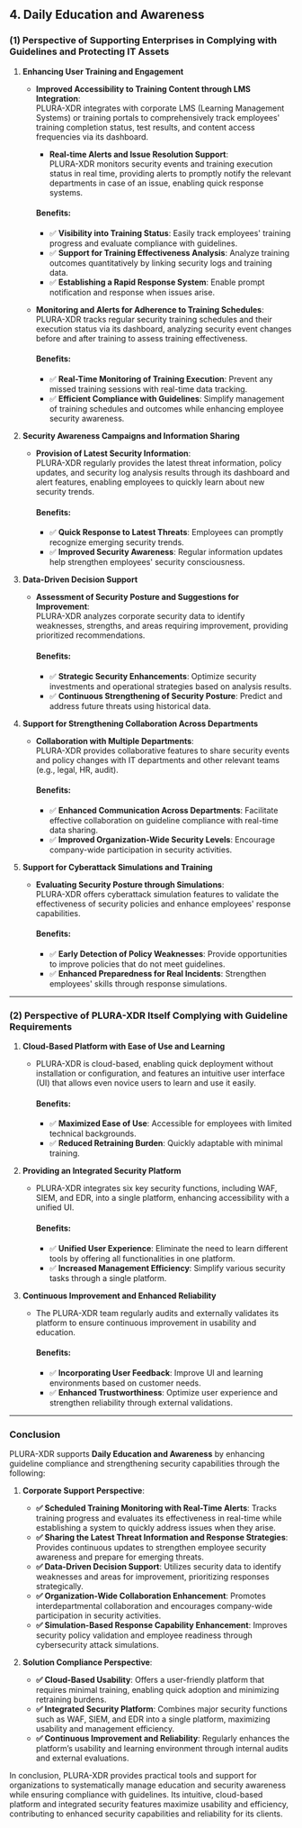 ## **4. Daily Education and Awareness**

### (1) Perspective of Supporting Enterprises in Complying with Guidelines and Protecting IT Assets

1. **Enhancing User Training and Engagement**  
   - **Improved Accessibility to Training Content through LMS Integration**:  
     PLURA-XDR integrates with corporate LMS (Learning Management Systems) or training portals to comprehensively track employees' training completion status, test results, and content access frequencies via its dashboard.  
     - **Real-time Alerts and Issue Resolution Support**:  
       PLURA-XDR monitors security events and training execution status in real time, providing alerts to promptly notify the relevant departments in case of an issue, enabling quick response systems.  

     #### Benefits:
     - ✅ **Visibility into Training Status**: Easily track employees' training progress and evaluate compliance with guidelines.  
     - ✅ **Support for Training Effectiveness Analysis**: Analyze training outcomes quantitatively by linking security logs and training data.  
     - ✅ **Establishing a Rapid Response System**: Enable prompt notification and response when issues arise.  

   - **Monitoring and Alerts for Adherence to Training Schedules**:  
     PLURA-XDR tracks regular security training schedules and their execution status via its dashboard, analyzing security event changes before and after training to assess training effectiveness.  

     #### Benefits:
     - ✅ **Real-Time Monitoring of Training Execution**: Prevent any missed training sessions with real-time data tracking.  
     - ✅ **Efficient Compliance with Guidelines**: Simplify management of training schedules and outcomes while enhancing employee security awareness.  

2. **Security Awareness Campaigns and Information Sharing**  
   - **Provision of Latest Security Information**:  
     PLURA-XDR regularly provides the latest threat information, policy updates, and security log analysis results through its dashboard and alert features, enabling employees to quickly learn about new security trends.  

     #### Benefits:
     - ✅ **Quick Response to Latest Threats**: Employees can promptly recognize emerging security trends.  
     - ✅ **Improved Security Awareness**: Regular information updates help strengthen employees' security consciousness.  

3. **Data-Driven Decision Support**  
   - **Assessment of Security Posture and Suggestions for Improvement**:  
     PLURA-XDR analyzes corporate security data to identify weaknesses, strengths, and areas requiring improvement, providing prioritized recommendations.  

     #### Benefits:
     - ✅ **Strategic Security Enhancements**: Optimize security investments and operational strategies based on analysis results.  
     - ✅ **Continuous Strengthening of Security Posture**: Predict and address future threats using historical data.  

4. **Support for Strengthening Collaboration Across Departments**  
   - **Collaboration with Multiple Departments**:  
     PLURA-XDR provides collaborative features to share security events and policy changes with IT departments and other relevant teams (e.g., legal, HR, audit).  

     #### Benefits:
     - ✅ **Enhanced Communication Across Departments**: Facilitate effective collaboration on guideline compliance with real-time data sharing.  
     - ✅ **Improved Organization-Wide Security Levels**: Encourage company-wide participation in security activities.  

5. **Support for Cyberattack Simulations and Training**  
   - **Evaluating Security Posture through Simulations**:  
     PLURA-XDR offers cyberattack simulation features to validate the effectiveness of security policies and enhance employees' response capabilities.  

     #### Benefits:
     - ✅ **Early Detection of Policy Weaknesses**: Provide opportunities to improve policies that do not meet guidelines.  
     - ✅ **Enhanced Preparedness for Real Incidents**: Strengthen employees' skills through response simulations.  

---

### (2) Perspective of PLURA-XDR Itself Complying with Guideline Requirements

1. **Cloud-Based Platform with Ease of Use and Learning**  
   - PLURA-XDR is cloud-based, enabling quick deployment without installation or configuration, and features an intuitive user interface (UI) that allows even novice users to learn and use it easily.  

     #### Benefits:
     - ✅ **Maximized Ease of Use**: Accessible for employees with limited technical backgrounds.  
     - ✅ **Reduced Retraining Burden**: Quickly adaptable with minimal training.  

2. **Providing an Integrated Security Platform**  
   - PLURA-XDR integrates six key security functions, including WAF, SIEM, and EDR, into a single platform, enhancing accessibility with a unified UI.  

     #### Benefits:
     - ✅ **Unified User Experience**: Eliminate the need to learn different tools by offering all functionalities in one platform.  
     - ✅ **Increased Management Efficiency**: Simplify various security tasks through a single platform.  

3. **Continuous Improvement and Enhanced Reliability**  
   - The PLURA-XDR team regularly audits and externally validates its platform to ensure continuous improvement in usability and education.  

     #### Benefits:
     - ✅ **Incorporating User Feedback**: Improve UI and learning environments based on customer needs.  
     - ✅ **Enhanced Trustworthiness**: Optimize user experience and strengthen reliability through external validations.  

---

### Conclusion

PLURA-XDR supports **Daily Education and Awareness** by enhancing guideline compliance and strengthening security capabilities through the following:

1. **Corporate Support Perspective**:  
   - **✅ Scheduled Training Monitoring with Real-Time Alerts**: Tracks training progress and evaluates its effectiveness in real-time while establishing a system to quickly address issues when they arise.  
   - **✅ Sharing the Latest Threat Information and Response Strategies**: Provides continuous updates to strengthen employee security awareness and prepare for emerging threats.  
   - **✅ Data-Driven Decision Support**: Utilizes security data to identify weaknesses and areas for improvement, prioritizing responses strategically.  
   - **✅ Organization-Wide Collaboration Enhancement**: Promotes interdepartmental collaboration and encourages company-wide participation in security activities.  
   - **✅ Simulation-Based Response Capability Enhancement**: Improves security policy validation and employee readiness through cybersecurity attack simulations.  

2. **Solution Compliance Perspective**:  
   - **✅ Cloud-Based Usability**: Offers a user-friendly platform that requires minimal training, enabling quick adoption and minimizing retraining burdens.  
   - **✅ Integrated Security Platform**: Combines major security functions such as WAF, SIEM, and EDR into a single platform, maximizing usability and management efficiency.  
   - **✅ Continuous Improvement and Reliability**: Regularly enhances the platform’s usability and learning environment through internal audits and external evaluations.  

In conclusion, PLURA-XDR provides practical tools and support for organizations to systematically manage education and security awareness while ensuring compliance with guidelines. Its intuitive, cloud-based platform and integrated security features maximize usability and efficiency, contributing to enhanced security capabilities and reliability for its clients.
